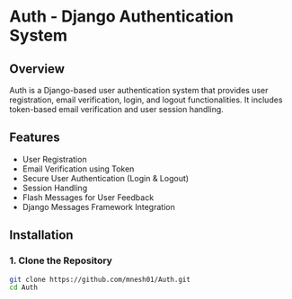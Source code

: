 # Auth - Django Authentication System

## Overview
Auth is a Django-based user authentication system that provides user registration, email verification, login, and logout functionalities. It includes token-based email verification and user session handling.

## Features
- User Registration
- Email Verification using Token
- Secure User Authentication (Login & Logout)
- Session Handling
- Flash Messages for User Feedback
- Django Messages Framework Integration

## Installation
### 1. Clone the Repository
```bash
git clone https://github.com/mnesh01/Auth.git
cd Auth
